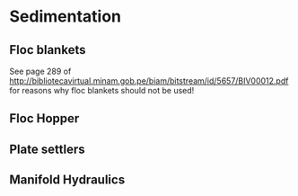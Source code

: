 # Sedimentation

## Floc blankets

See page 289 of http://bibliotecavirtual.minam.gob.pe/biam/bitstream/id/5657/BIV00012.pdf for reasons why floc blankets should not be used!

## Floc Hopper

## Plate settlers

## Manifold Hydraulics
